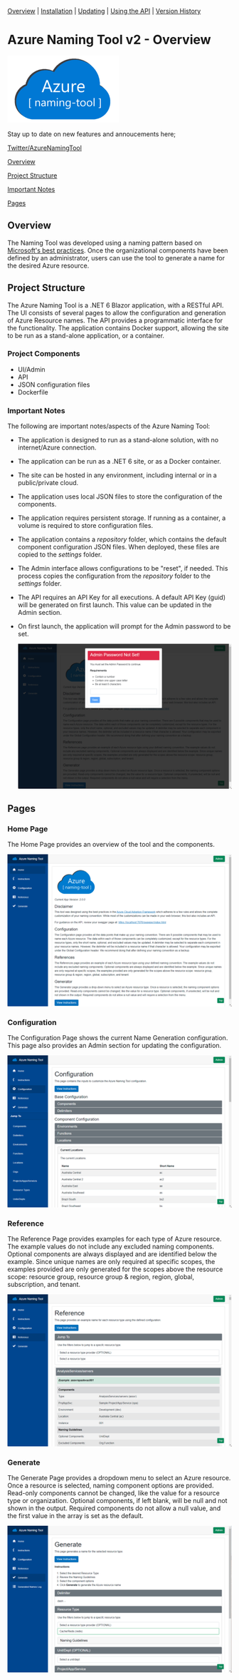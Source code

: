 [Overview](./) | [Installation](INSTALLATION.md) | [Updating](UPDATING.md) | [Using the API](USINGTHEAPI.md) | [Version History](VERSIONHISTORY.md) 

# Azure Naming Tool v2 - Overview

<img src="./wwwroot/images/AzureNamingToolLogo.png?raw=true" alt="Azure Naming Tool" title="Azure Naming Tool" height="150"/>


Stay up to date on new features and annoucements here;

[Twitter/AzureNamingTool](https://twitter.com/azurenamingtool)


[Overview](#overview)

[Project Structure](#project-structure)

[Important Notes](#important-notes)

[Pages](#pages)

## Overview

The Naming Tool was developed using a naming pattern based on [Microsoft's best practices](https://docs.microsoft.com/en-us/azure/cloud-adoption-framework/ready/azure-best-practices/naming-and-tagging). Once the organizational components have been defined by an administrator, users can use the tool to generate a name for the desired Azure resource.

## Project Structure

The Azure Naming Tool is a .NET 6 Blazor application, with a RESTful API. The UI consists of several pages to allow the configuration and generation of Azure Resource names. The API provides a programmatic interface for the functionality. The application contains Docker support, allowing the site to be run as a stand-alone application, or a container.

### Project Components

* UI/Admin
* API
* JSON configuration files
* Dockerfile

### Important Notes

The following are important notes/aspects of the Azure Naming Tool:

* The application is designed to run as a stand-alone solution, with no internet/Azure connection.
* The application can be run as a .NET 6 site, or as a Docker container.
* The site can be hosted in any environment, including internal or in a public/private cloud.
* The application uses local JSON files to store the configuration of the components.
* The application requires persistent storage. If running as a container, a volume is required to store configuration files.
* The application contains a *repository* folder, which contains the default component configuration JSON files. When deployed, these files are copied to the *settings* folder.
* The Admin interface allows configurations to be "reset", if needed. This process copies the configuration from the *repository* folder to the *settings* folder.
* The API requires an API Key for all executions. A default API Key (guid) will be generated on first launch. This value can be updated in the Admin section.
* On first launch, the application will prompt for the Admin password to be set.

  ![Admin Password Prompt](./wwwroot/Screenshots/AdminPasswordPrompt.png)

## Pages

### Home Page

The Home Page provides an overview of the tool and the components.

![Home Page](./wwwroot/Screenshots/HomePage.png)

### Configuration

The Configuration Page shows the current Name Generation configuration. This page also provides an Admin section for updating the configuration.

![Configuration Page](./wwwroot/Screenshots/ConfigurationPage.png)

### Reference

The Reference Page provides examples for each type of Azure resource. The example values do not include any excluded naming components. Optional components are always displayed and are identified below the example. Since unique names are only required at specific scopes, the examples provided are only generated for the scopes above the resource scope: resource group, resource group & region, region, global, subscription, and tenant.

![Reference Page](./wwwroot/Screenshots/ReferencePage.png)

### Generate

The Generate Page provides a dropdown menu to select an Azure resource. Once a resource is selected, naming component options are provided. Read-only components cannot be changed, like the value for a resource type or organization. Optional components, if left blank, will be null and not shown in the output. Required components do not allow a null value, and the first value in the array is set as the default.

![Generate Page](./wwwroot/Screenshots/GeneratePage.png)
